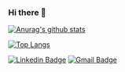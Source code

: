 ### Hi there 👋


[![Anurag's github stats](https://github-readme-stats.vercel.app/api?username=CristianUrbainski&count_private=true&hide=prs,issues,contribs&show_icons=true&theme=dark)](https://github.com/anuraghazra/github-readme-stats)

[![Top Langs](https://github-readme-stats.vercel.app/api/top-langs/?username=CristianUrbainski&theme=dark&layout=compact)](https://github.com/anuraghazra/github-readme-stats)

[![Linkedin Badge](https://img.shields.io/badge/-LinkedIn-blue?style=flat-square&logo=Linkedin&logoColor=white&link=https://www.linkedin.com/in/cristian-elder-urbainski-1284b657/)](https://www.linkedin.com/in/cristian-elder-urbainski-1284b657/)
[![Gmail Badge](https://img.shields.io/badge/-Gmail-c14438?style=flat-square&logo=Gmail&logoColor=white&link=mailto:cristianurbainskips@gmail.com)](mailto:cristianurbainskips@gmail.com)

<!--
**CristianUrbainski/CristianUrbainski** is a ✨ _special_ ✨ repository because its `README.md` (this file) appears on your GitHub profile.

Here are some ideas to get you started:

- 🔭 I’m currently working on ...
- 🌱 I’m currently learning ...
- 👯 I’m looking to collaborate on ...
- 🤔 I’m looking for help with ...
- 💬 Ask me about ...
- 📫 How to reach me: ...
- 😄 Pronouns: ...
- ⚡ Fun fact: ...
-->

